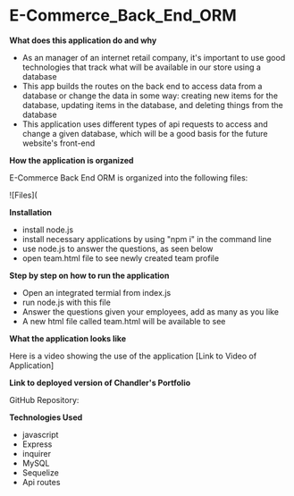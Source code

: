 # E-Commerce_Back_End_ORM

**What does this application do and why**

* As an manager of an internet retail company, it's important to use good technologies that track what will be available in our store using a database
* This app builds the routes on the back end to access data from a database or change the data in some way: creating new items for the database, updating items in the database, and deleting things from the database 
* This application uses different types of api requests to access and change a given database, which will be a good basis for the future website's front-end

**How the application is organized**

E-Commerce Back End ORM is organized into the following files:

![Files](

**Installation**

* install node.js
* install necessary applications by using "npm i" in the command line
* use node.js to answer the questions, as seen below
* open team.html file to see newly created team profile

**Step by step on how to run the application**

* Open an integrated termial from index.js
* run node.js with this file
* Answer the questions given your employees, add as many as you like
* A new html file called team.html will be available to see

**What the application looks like**

Here is a video showing the use of the application
[Link to Video of Application]

**Link to deployed version of Chandler's Portfolio**

GitHub Repository:

**Technologies Used** 
* javascript
* Express
* inquirer
* MySQL
* Sequelize
* Api routes
